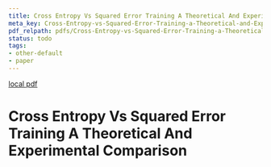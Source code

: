 ```yaml
---
title: Cross Entropy Vs Squared Error Training A Theoretical And Experimental Comparison
meta_key: Cross-Entropy-vs-Squared-Error-Training-a-Theoretical-and-Experimental-Comparison
pdf_relpath: pdfs/Cross-Entropy-vs-Squared-Error-Training-a-Theoretical-and-Experimental-Comparison.pdf
status: todo
tags:
- other-default
- paper
---
```


[local pdf](../../../pdfs/Cross-Entropy-vs-Squared-Error-Training-a-Theoretical-and-Experimental-Comparison.pdf)

# Cross Entropy Vs Squared Error Training A Theoretical And Experimental Comparison
